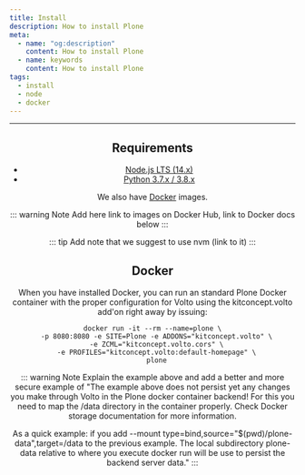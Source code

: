 ```yaml
---
title: Install
description: How to install Plone
meta:
  - name: "og:description"
    content: How to install Plone
  - name: keywords
    content: How to install Plone
tags:
  - install
  - node
  - docker
---
```


<Header/>

---

## Requirements

- [Node.js LTS (14.x)](https://nodejs.org/ "Link to Node.js website")
- [Python 3.7.x / 3.8.x](https://python.org/ "Link to Python website")

We also have [Docker](https://www.docker.com/get-started "Link to Docker webiste") images.

::: warning Note
Add here link to images on Docker Hub, link to Docker docs below
:::

::: tip
Add note that we suggest to use nvm (link to it)
:::

## Docker

When you have installed Docker, you can run an standard Plone Docker container with the proper configuration for Volto using the kitconcept.volto add'on right away by issuing:

```shell
docker run -it --rm --name=plone \
  -p 8080:8080 -e SITE=Plone -e ADDONS="kitconcept.volto" \
  -e ZCML="kitconcept.volto.cors" \
  -e PROFILES="kitconcept.volto:default-homepage" \
  plone
```

::: warning Note
Explain the example above and add a better and more secure example of
"The example above does not persist yet any changes you make through Volto in the Plone docker container backend! For this you need to map the /data directory in the container properly. Check Docker storage documentation for more information.

As a quick example: if you add --mount type=bind,source="$(pwd)/plone-data",target=/data to the previous example. The local subdirectory plone-data relative to where you execute docker run will be use to persist the backend server data."
:::

